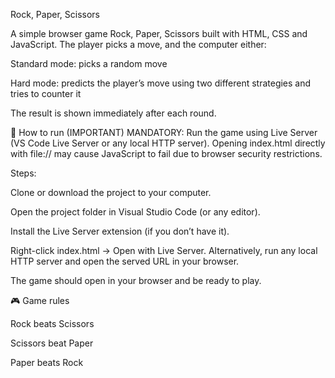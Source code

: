 Rock, Paper, Scissors


A simple browser game Rock, Paper, Scissors built with HTML, CSS and JavaScript.
The player picks a move, and the computer either:

Standard mode: picks a random move

Hard mode: predicts the player’s move using two different strategies and tries to counter it

The result is shown immediately after each round.

🚀 How to run (IMPORTANT)
MANDATORY: Run the game using Live Server (VS Code Live Server or any local HTTP server).
Opening index.html directly with file:// may cause JavaScript to fail due to browser security restrictions.

Steps:

Clone or download the project to your computer.

Open the project folder in Visual Studio Code (or any editor).

Install the Live Server extension (if you don’t have it).

Right-click index.html → Open with Live Server.
Alternatively, run any local HTTP server and open the served URL in your browser.

The game should open in your browser and be ready to play.

🎮 Game rules

Rock beats Scissors

Scissors beat Paper

Paper beats Rock


